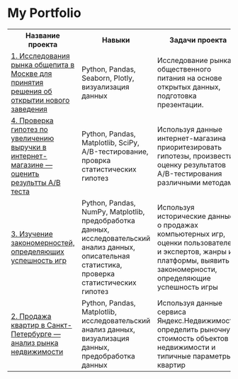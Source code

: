 # My Portfolio

<div>
  <table>
    <tr>
      <th>Название проекта</th>
      <th>Навыки</th>
      <th>Задачи проекта</th>
      <th>Специализация</th>
    </tr>
    <tr>
      <td><a href="">1. Исследования рынка общепита в Москве для принятия решения об открытии нового заведения</a></td>
      <td>Python, Pandas, Seaborn, Plotly, визуализация данных</td>
      <td>Исследование рынка общественного питания на основе открытых данных, подготовка презентации.</td>
      <td>Data Analyst, Маркетинг-аналитик, Аналитик (универсал)</td>
    </tr>
    <tr>
      <td><a href="https://github.com/Frossst61/portfolio_da/blob/main/6-A-B test/a-b_test.ipynb"> 4. Проверка гипотез по увеличению выручки в интернет-магазине — оценить результты A/B теста </a></td>
      <td>Python, Pandas, Matplotlib, SciPy, A/B-тестирование, проврка статистических гипотез</td>
      <td>Используя данные интернет-магазина приоритезировать гипотезы, произвести оценку результатов A/B-тестирования различными методами</td>
      <td>Маркетинг-аналитик</td>
    </tr>
    <tr>
      <td><a href="https://github.com/Frossst61/portfolio_da/blob/main/3-Issledovatelskiy analiz/issl_analiz.ipynb"> 3. Изучение закономерностей, определяющих успешность игр</a></td>
      <td>Python, Pandas, NumPy, Matplotlib, предобработка данных, исследовательский анализ данных, описательная статистика, проверка статистических гипотез</td>
      <td>Используя исторические данные о продажах компьютерных игр, оценки пользователей и экспертов, жанры и платформы, выявить закономерности, определяющие успешность игры </td>
      <td>Маркетинг-аналитик, Продуктовый аналитик</td>
    </tr>    
    <tr>
      <td><a href="https://github.com/Frossst61/portfolio_da/blob/main/1-Prodaja_kvartir/prodaja_kvartir.ipynb">2. Продажа квартир в Санкт-Петербурге — анализ рынка недвижимости</a></td>
      <td>Python, Pandas, Matplotlib, исследовательский анализ данных, визуализация данных, предобработка данных</td>
      <td>Используя данные сервиса Яндекс.Недвижимость, определить рыночную стоимость объектов недвижимости и типичные параметры квартир</td>
      <td>Маркетинг-аналитик, Fraud-аналитик, Data Analyst</td>
    </tr>
    
    
    
    
    
</table>
</div>
